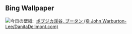## Bing Wallpaper
![](https://www.bing.com/th?id=OHR.BhutanSolstice_JA-JP1805849873_UHD.jpg&w=1000)今日の壁紙: &nbsp;[ポブジカ渓谷, ブータン (© John Warburton-Lee/DanitaDelimont.com)](https://www.bing.com/th?id=OHR.BhutanSolstice_JA-JP1805849873_UHD.jpg)
<br><br/>
